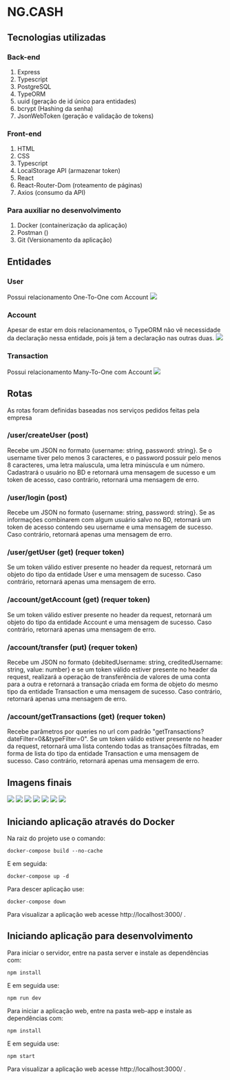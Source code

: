 # NG.CASH

## Tecnologias utilizadas

### Back-end
1. Express
2. Typescript
3. PostgreSQL
4. TypeORM
5. uuid (geração de id único para entidades)
6. bcrypt (Hashing da senha)
7. JsonWebToken (geração e validação de tokens)

### Front-end
1. HTML
2. CSS
3. Typescript
4. LocalStorage API (armazenar token)
3. React
4. React-Router-Dom (roteamento de páginas)
5. Axios (consumo da API)

### Para auxiliar no desenvolvimento
1. Docker (containerização da aplicação)
2. Postman ()
3. Git (Versionamento da aplicação)

## Entidades
### User
Possui relacionamento One-To-One com Account
<img src="imagens/user-entity.png"/>

### Account
Apesar de estar em dois relacionamentos, o TypeORM não vê necessidade da declaração nessa entidade, pois já tem a declaração nas outras duas.
<img src="imagens/account-entity.png"/>

### Transaction 
Possui relacionamento Many-To-One com Account
<img src="imagens/transaction-entity.png"/>

## Rotas
As rotas foram definidas baseadas nos serviços pedidos feitas pela empresa

### /user/createUser (post)
Recebe um JSON no formato {username: string, password: string}. Se o username tiver pelo menos 3 caracteres, e o password possuir pelo menos 8 caracteres, uma letra maíuscula, uma letra minúscula e um número. Cadastrará o usuário no BD e retornará uma mensagem de sucesso e um token de acesso, caso contrário, retornará uma mensagem de erro.

### /user/login (post)
Recebe um JSON no formato {username: string, password: string}. Se as informações combinarem com algum usuário salvo no BD, retornará um token de acesso contendo seu username e uma mensagem de sucesso. Caso contrário, retornará apenas uma mensagem de erro.

### /user/getUser (get) (requer token)
Se um token válido estiver presente no header da request, retornará um objeto do tipo da entidade User e uma mensagem de sucesso. Caso contrário, retornará apenas uma mensagem de erro.

### /account/getAccount (get) (requer token)
Se um token válido estiver presente no header da request, retornará um objeto do tipo da entidade Account e uma mensagem de sucesso. Caso contrário, retornará apenas uma mensagem de erro.

### /account/transfer (put) (requer token)
Recebe um JSON no formato {debitedUsername: string, creditedUsername: string, value: number} e se um token válido estiver presente no header da request, realizará a operação de transferência de valores de uma conta para a outra e retornará a transação criada em forma de objeto do mesmo tipo da entidade Transaction e uma mensagem de sucesso. Caso contrário, retornará apenas uma mensagem de erro.

### /account/getTransactions (get) (requer token)
Recebe parâmetros por queries no url com padrão "getTransactions?dateFilter=0&&typeFilter=0". Se um token válido estiver presente no header da request, retornará uma lista contendo todas as transações filtradas, em forma de lista do tipo da entidade Transaction e uma mensagem de sucesso. Caso contrário, retornará apenas uma mensagem de erro.

## Imagens finais
<img src="imagens/landing-page.png"/>
<img src="imagens/signup-page-0.png"/>
<img src="imagens/signup-page-1.png"/>
<img src="imagens/signup-page-2.png"/>
<img src="imagens/login-page.png"/>
<img src="imagens/home-page.png"/>
<img src="imagens/transfer-page.png"/>

## Iniciando aplicação através do Docker

Na raiz do projeto use o comando:
```
docker-compose build --no-cache
```
E em seguida:
```
docker-compose up -d
```
Para descer aplicação use:
```
docker-compose down
```
Para visualizar a aplicação web acesse http://localhost:3000/ .

## Iniciando aplicação para desenvolvimento

Para iniciar o servidor, entre na pasta server e instale as dependências com:
```
npm install
```
E em seguida use:
```
npm run dev
```

Para iniciar a aplicação web, entre na pasta web-app e instale as dependências com:
```
npm install
```
E em seguida use:
```
npm start
```
Para visualizar a aplicação web acesse http://localhost:3000/ .
